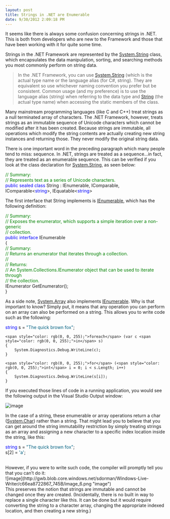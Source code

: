 ```yaml
---
layout: post
title: Strings in .NET are Enumerable
date: 9/30/2012 2:09:18 PM
---
```


It seems like there is always some confusion concerning strings in .NET. This is both from developers who are new to the Framework and those that have been working with it for quite some time.

Strings in the .NET Framework are represented by the [System.String](http://msdn.microsoft.com/en-us/library/system.string.aspx) class, which encapsulates the data manipulation, sorting, and searching methods you most commonly perform on string data.

> In the .NET Framework, you can use [System.String](http://msdn.microsoft.com/en-us/library/system.string.aspx) (which is the actual type name or the language alias (for C#, string). They are equivalent so use whichever naming convention you prefer but be consistent. Common usage (and my preference) is to use the language alias (string) when referring to the data type and [String](http://msdn.microsoft.com/en-us/library/system.string.aspx) (the actual type name) when accessing the static members of the class.

Many mainstream programming languages (like C and C++) treat strings as a null terminated array of characters. The .NET Framework, however, treats strings as an immutable sequence of Unicode characters which cannot be modified after it has been created. Because strings are immutable, all operations which modify the string contents are actually creating new string instances and returning those. They never modify the original string data.

There is one important word in the preceding paragraph which many people tend to miss: sequence. In .NET, strings are treated as a sequence…in fact, they are treated as an enumerable sequence. This can be verified if you look at the class declaration for [System.String](http://msdn.microsoft.com/en-us/library/system.string.aspx), as seen below:
  <div id="codeSnippetWrapper">   

<span style="color: rgb(0, 128, 0);">// Summary:</span>  
    <span style="color: rgb(0, 128, 0);">//     Represents text as a series of Unicode characters.</span>  
    <span style="color: rgb(0, 0, 255);">public</span> <span style="color: rgb(0, 0, 255);">sealed</span> <span style="color: rgb(0, 0, 255);">class</span> String : IEnumerable, IComparable, IComparable<<span style="color: rgb(0, 0, 255);">string</span>>, IEquatable<<span style="color: rgb(0, 0, 255);">string</span>>

</div>



The first interface that String implements is [IEnumerable](http://msdn.microsoft.com/en-us/library/system.collections.ienumerable.aspx), which has the following definition:


<div id="codeSnippetWrapper">
  

<span style="color: rgb(0, 128, 0);">// Summary:</span>  
    <span style="color: rgb(0, 128, 0);">//     Exposes the enumerator, which supports a simple iteration over a non-generic</span>  
    <span style="color: rgb(0, 128, 0);">//     collection.</span>  
    <span style="color: rgb(0, 0, 255);">public</span> <span style="color: rgb(0, 0, 255);">interface</span> IEnumerable  
    {  
        <span style="color: rgb(0, 128, 0);">// Summary:</span>  
        <span style="color: rgb(0, 128, 0);">//     Returns an enumerator that iterates through a collection.</span>  
        <span style="color: rgb(0, 128, 0);">//</span>  
        <span style="color: rgb(0, 128, 0);">// Returns:</span>  
        <span style="color: rgb(0, 128, 0);">//     An System.Collections.IEnumerator object that can be used to iterate through</span>  
        <span style="color: rgb(0, 128, 0);">//     the collection.</span>  
        IEnumerator GetEnumerator();  
    }

</div>



As a side note, [System.Array](http://msdn.microsoft.com/en-us/library/system.array.aspx) also implements [IEnumerable](http://msdn.microsoft.com/en-us/library/system.collections.ienumerable.aspx). Why is that important to know? Simply put, it means that any operation you can perform on an array can also be performed on a string. This allows you to write code such as the following:


<div id="codeSnippetWrapper">
  

<span style="color: rgb(0, 0, 255);">string</span> s = <span style="color: rgb(0, 96, 128);">"The quick brown fox"</span>;  

    <span style="color: rgb(0, 0, 255);">foreach</span> (var c <span style="color: rgb(0, 0, 255);">in</span> s)  
    {  
        System.Diagnostics.Debug.WriteLine(c);  
    }  

    <span style="color: rgb(0, 0, 255);">for</span> (<span style="color: rgb(0, 0, 255);">int</span> i = 0; i < s.Length; i++)  
    {  
        System.Diagnostics.Debug.WriteLine(s[i]);  
    }  

</div>



If you executed those lines of code in a running application, you would see the following output in the Visual Studio Output window:

![image](http://gwb.blob.core.windows.net/sdorman/Windows-Live-Writer/c66ea8722867_745B/image_3.png "image")

In the case of a string, these enumerable or array operations return a char ([System.Char](http://msdn.microsoft.com/en-us/library/system.char.aspx)) rather than a string. That might lead you to believe that you can get around the string immutability restriction by simply treating strings as an array and assigning a new character to a specific index location inside the string, like this:


<div>
  

<span style="color: rgb(0, 0, 255);">string</span> s = <span style="color: rgb(0, 96, 128);">"The quick brown fox"</span>;  
    s[2] = <span style="color: rgb(0, 96, 128);">'a'</span>;

</div>

<div> </div>

<div>However, if you were to write such code, the compiler will promptly tell you that you can’t do it:</div>

<div>![image](http://gwb.blob.core.windows.net/sdorman/Windows-Live-Writer/c66ea8722867_745B/image_6.png "image")</div>

<div>This preserves the notion that strings are immutable and cannot be changed once they are created. (Incidentally, there is no built in way to replace a single character like this. It can be done but it would require converting the string to a character array, changing the appropriate indexed location, and then creating a new string.)</div>
